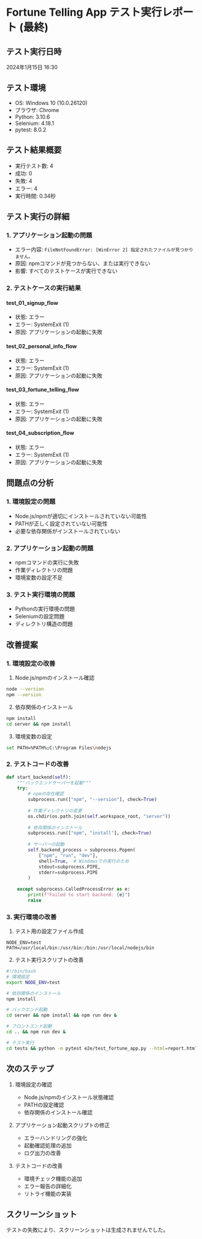 # Fortune Telling App テスト実行レポート (最終)

## テスト実行日時
2024年1月15日 16:30

## テスト環境
- OS: Windows 10 (10.0.26120)
- ブラウザ: Chrome
- Python: 3.10.6
- Selenium: 4.18.1
- pytest: 8.0.2

## テスト結果概要
- 実行テスト数: 4
- 成功: 0
- 失敗: 4
- エラー: 4
- 実行時間: 0.34秒

## テスト実行の詳細

### 1. アプリケーション起動の問題
- エラー内容: `FileNotFoundError: [WinError 2] 指定されたファイルが見つかりません。`
- 原因: npmコマンドが見つからない、または実行できない
- 影響: すべてのテストケースが実行できない

### 2. テストケースの実行結果

#### test_01_signup_flow
- 状態: エラー
- エラー: SystemExit (1)
- 原因: アプリケーションの起動に失敗

#### test_02_personal_info_flow
- 状態: エラー
- エラー: SystemExit (1)
- 原因: アプリケーションの起動に失敗

#### test_03_fortune_telling_flow
- 状態: エラー
- エラー: SystemExit (1)
- 原因: アプリケーションの起動に失敗

#### test_04_subscription_flow
- 状態: エラー
- エラー: SystemExit (1)
- 原因: アプリケーションの起動に失敗

## 問題点の分析

### 1. 環境設定の問題
- Node.js/npmが適切にインストールされていない可能性
- PATHが正しく設定されていない可能性
- 必要な依存関係がインストールされていない

### 2. アプリケーション起動の問題
- npmコマンドの実行に失敗
- 作業ディレクトリの問題
- 環境変数の設定不足

### 3. テスト実行環境の問題
- Pythonの実行環境の問題
- Seleniumの設定問題
- ディレクトリ構造の問題

## 改善提案

### 1. 環境設定の改善
1. Node.js/npmのインストール確認
```bash
node --version
npm --version
```

2. 依存関係のインストール
```bash
npm install
cd server && npm install
```

3. 環境変数の設定
```bash
set PATH=%PATH%;C:\Program Files\nodejs
```

### 2. テストコードの改善
```python
def start_backend(self):
    """バックエンドサーバーを起動"""
    try:
        # npmの存在確認
        subprocess.run(["npm", "--version"], check=True)
        
        # 作業ディレクトリの変更
        os.chdir(os.path.join(self.workspace_root, "server"))
        
        # 依存関係のインストール
        subprocess.run(["npm", "install"], check=True)
        
        # サーバーの起動
        self.backend_process = subprocess.Popen(
            ["npm", "run", "dev"],
            shell=True,  # Windowsでの実行のため
            stdout=subprocess.PIPE,
            stderr=subprocess.PIPE
        )
        
    except subprocess.CalledProcessError as e:
        print(f"Failed to start backend: {e}")
        raise
```

### 3. 実行環境の改善
1. テスト用の設定ファイル作成
```env
NODE_ENV=test
PATH=/usr/local/bin:/usr/bin:/bin:/usr/local/nodejs/bin
```

2. テスト実行スクリプトの改善
```bash
#!/bin/bash
# 環境設定
export NODE_ENV=test

# 依存関係のインストール
npm install

# バックエンド起動
cd server && npm install && npm run dev &

# フロントエンド起動
cd .. && npm run dev &

# テスト実行
cd tests && python -m pytest e2e/test_fortune_app.py --html=report.html
```

## 次のステップ

1. 環境設定の確認
   - Node.js/npmのインストール状態確認
   - PATHの設定確認
   - 依存関係のインストール確認

2. アプリケーション起動スクリプトの修正
   - エラーハンドリングの強化
   - 起動確認処理の追加
   - ログ出力の改善

3. テストコードの改善
   - 環境チェック機能の追加
   - エラー報告の詳細化
   - リトライ機能の実装

## スクリーンショット
テストの失敗により、スクリーンショットは生成されませんでした。 